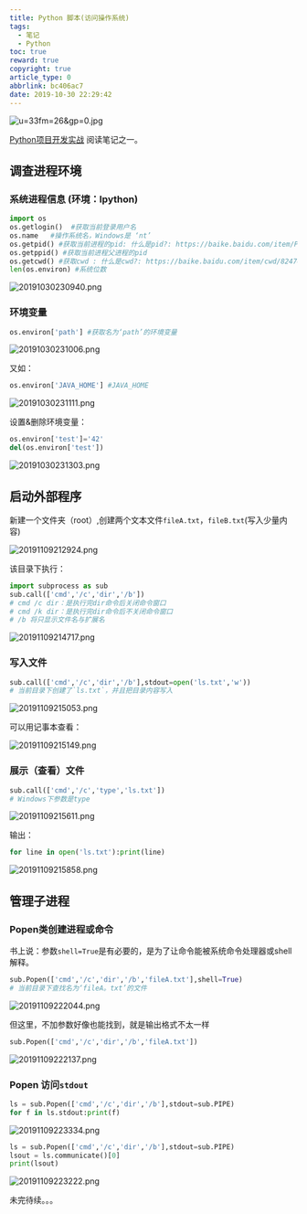 ```yaml
---
title: Python 脚本(访问操作系统)
tags:
  - 笔记
  - Python
toc: true
reward: true
copyright: true
article_type: 0
abbrlink: bc406ac7
date: 2019-10-30 22:29:42
---
```


![u=33fm=26&gp=0.jpg](https://cdn.anyway1314.cn/imageu=33fm=26&gp=0.jpg-title)

[Python项目开发实战](https://wenku.baidu.com/view/577ded786f1aff00bfd51e17.html) 阅读笔记之一。

<!-- more -->
## 调查进程环境
### 系统进程信息 (环境：Ipython)
``` python
import os
os.getlogin()  #获取当前登录用户名
os.name   #操作系统名，Windows是 ‘nt’
os.getpid() #获取当前进程的pid: 什么是pid?: https://baike.baidu.com/item/PID
os.getppid() #获取当前进程父进程的pid
os.getcwd() #获取cwd : 什么是cwd?: https://baike.baidu.com/item/cwd/8247461
len(os.environ) #系统位数
```
![20191030230940.png](https://cdn.anyway1314.cn/image20191030230940.png)


### 环境变量

``` python
os.environ['path'] #获取名为‘path’的环境变量
```

![20191030231006.png](https://cdn.anyway1314.cn/image20191030231006.png)

又如：
``` python
os.environ['JAVA_HOME'] #JAVA_HOME
```

![20191030231111.png](https://cdn.anyway1314.cn/image20191030231111.png)

设置&删除环境变量：
``` python
os.environ['test']='42'
del(os.environ['test'])
```
![20191030231303.png](https://cdn.anyway1314.cn/image20191030231303.png)


## 启动外部程序
新建一个文件夹（root）,创建两个文本文件`fileA.txt`，`fileB.txt`(写入少量内容)

![20191109212924.png](https://cdn.anyway1314.cn/image20191109212924.png)

该目录下执行：
``` python
import subprocess as sub
sub.call(['cmd','/c','dir','/b'])
# cmd /c dir：是执行完dir命令后关闭命令窗口
# cmd /k dir：是执行完dir命令后不关闭命令窗口
# /b 将只显示文件名与扩展名
```
![20191109214717.png](https://cdn.anyway1314.cn/image20191109214717.png)

### 写入文件
``` python
sub.call(['cmd','/c','dir','/b'],stdout=open('ls.txt','w'))
# 当前目录下创建了`ls.txt`，并且把目录内容写入
```
![20191109215053.png](https://cdn.anyway1314.cn/image20191109215053.png)

可以用记事本查看：

![20191109215149.png](https://cdn.anyway1314.cn/image20191109215149.png)

### 展示（查看）文件
``` py
sub.call(['cmd','/c','type','ls.txt'])
# Windows下参数是type
```
![20191109215611.png](https://cdn.anyway1314.cn/image20191109215611.png)

输出：
``` py
for line in open('ls.txt'):print(line)
```
![20191109215858.png](https://cdn.anyway1314.cn/image20191109215858.png)

## 管理子进程
### Popen类创建进程或命令
书上说：参数`shell=True`是有必要的，是为了让命令能被系统命令处理器或shell解释。
``` py
sub.Popen(['cmd','/c','dir','/b','fileA.txt'],shell=True)
# 当前目录下查找名为‘fileA。txt’的文件
```
![20191109222044.png](https://cdn.anyway1314.cn/image20191109222044.png)

但这里，不加参数好像也能找到，就是输出格式不太一样
``` py
sub.Popen(['cmd','/c','dir','/b','fileA.txt'])
```
![20191109222137.png](https://cdn.anyway1314.cn/image20191109222137.png)

### Popen 访问`stdout`
``` py 
ls = sub.Popen(['cmd','/c','dir','/b'],stdout=sub.PIPE)
for f in ls.stdout:print(f)
```
![20191109223334.png](https://cdn.anyway1314.cn/image20191109223334.png)

``` py
ls = sub.Popen(['cmd','/c','dir','/b'],stdout=sub.PIPE)
lsout = ls.communicate()[0]
print(lsout)
```
![20191109223222.png](https://cdn.anyway1314.cn/image20191109223222.png)

未完待续。。。